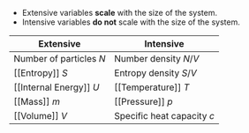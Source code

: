 - Extensive variables **scale** with the size of the system.
- Intensive variables **do not** scale with the size of the system.

| Extensive | Intensive |
| ---- | ---- |
| Number of particles $N$ | Number density $N/V$ |
| [[Entropy]] $S$ | Entropy density $S/V$ |
| [[Internal Energy]] $U$ | [[Temperature]] $T$ |
| [[Mass]] $m$ | [[Pressure]] $p$ |
| [[Volume]] $V$  | Specific heat capacity $c$ |
